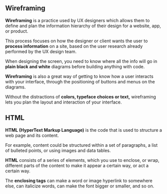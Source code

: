 ## Wireframing 

**Wireframing** is a practice used by UX designers which allows them to define and plan the information hierarchy of their design for a website, app, or product.

This process focuses on how the designer or client wants the user to **process information** on a site, based on the user research already performed by the UX design team.

When designing the screen, you need to know where all the info will go in **plain black and white** diagrams before building anything with code.

**Wireframing** is also a great way of getting to know how a user interacts with your interface, through the positioning of buttons and menus on the diagrams.

Without the distractions of **colors, typeface choices or text,** wireframing lets you plan the layout and interaction of your interface.

## HTML

**HTML (HyperText Markup Language)** is the code that is used to structure a web page and its content.

For example, content could be structured within a set of paragraphs, a list of bulleted points, or using images and data tables. 

**HTML** consists of a series of elements, which you use to enclose, or wrap, different parts of the content to make it appear a certain way, or act a certain way. 

The **enclosing tags** can make a word or image hyperlink to somewhere else, can italicize words, can make the font bigger or smaller, and so on.